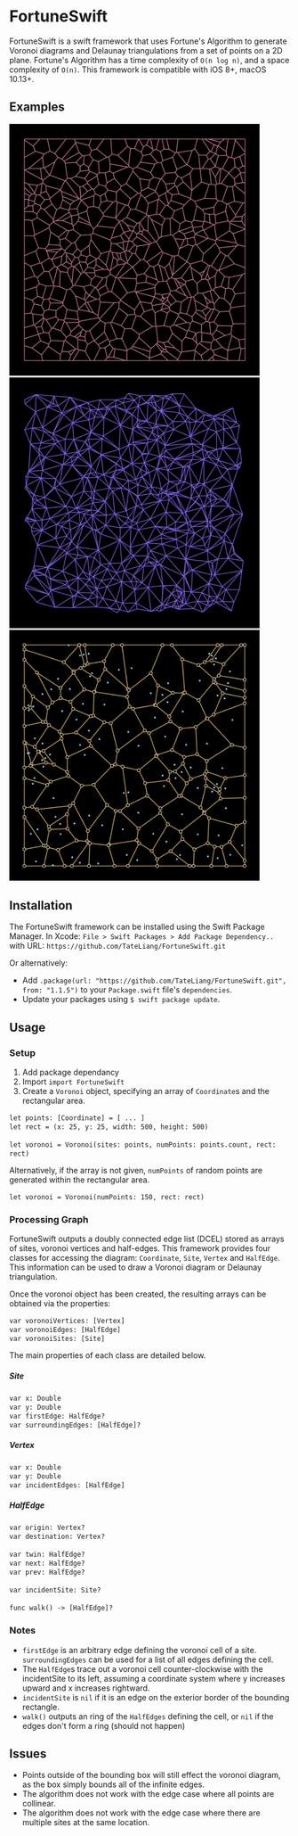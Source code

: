 # FortuneSwift

FortuneSwift is a swift framework that uses Fortune's Algorithm to generate Voronoi diagrams and Delaunay triangulations from a set of points on a 2D plane. Fortune's Algorithm has a time complexity of `O(n log n)`, and a space complexity of `O(n)`. This framework is compatible with iOS 8+, macOS 10.13+.

## Examples
<p align="left">
  <img src="https://github.com/TateLiang/FortuneSwift/blob/TateLiang-description-edit/Images/voronoi_img1.jpg" width="450">
  <img src="https://github.com/TateLiang/FortuneSwift/blob/TateLiang-description-edit/Images/voronoi_img2.jpg" width="450">
  <img src="https://github.com/TateLiang/FortuneSwift/blob/TateLiang-description-edit/Images/voronoi_img3.jpg" width="450">
</p>


## Installation

The FortuneSwift framework can be installed using the Swift Package Manager. In Xcode: `File > Swift Packages > Add Package Dependency..` with URL: `https://github.com/TateLiang/FortuneSwift.git`

Or alternatively:
- Add `.package(url: "https://github.com/TateLiang/FortuneSwift.git", from: "1.1.5")` to your `Package.swift` file's `dependencies`.
- Update your packages using `$ swift package update`.

## Usage

### Setup

1. Add package dependancy
2. Import `import FortuneSwift`
3. Create a `Voronoi` object, specifying an array of `Coordinate`s and the rectangular area.
```
let points: [Coordinate] = [ ... ]
let rect = (x: 25, y: 25, width: 500, height: 500)

let voronoi = Voronoi(sites: points, numPoints: points.count, rect: rect)
```

Alternatively, if the array is not given, `numPoints` of random points are generated within the rectangular area.
```
let voronoi = Voronoi(numPoints: 150, rect: rect)
```

### Processing Graph

FortuneSwift outputs a doubly connected edge list (DCEL) stored as arrays of sites, voronoi vertices and half-edges. This framework provides four classes for accessing the diagram: `Coordinate`, `Site`, `Vertex` and `HalfEdge`. This information can be used to draw a Voronoi diagram or Delaunay triangulation.

Once the voronoi object has been created, the resulting arrays can be obtained via the properties:
```
var voronoiVertices: [Vertex]
var voronoiEdges: [HalfEdge]
var voronoiSites: [Site]
```

The main properties of each class are detailed below. 

##### Site
```
var x: Double
var y: Double
var firstEdge: HalfEdge?
var surroundingEdges: [HalfEdge]?
```

##### Vertex
```
var x: Double
var y: Double
var incidentEdges: [HalfEdge]
```

##### HalfEdge
```
var origin: Vertex?
var destination: Vertex?

var twin: HalfEdge?
var next: HalfEdge?
var prev: HalfEdge?

var incidentSite: Site?

func walk() -> [HalfEdge]? 
```

### Notes

- `firstEdge` is an arbitrary edge defining the voronoi cell of a site. `surroundingEdges` can be used for a list of all edges defining the cell.
- The `HalfEdge`s trace out a voronoi cell counter-clockwise with the incidentSite to its left, assuming a coordinate system where y increases upward and x increases rightward.
- `incidentSite` is `nil` if it is an edge on the exterior border of the bounding rectangle.
- `walk()` outputs an ring of the `HalfEdges` defining the cell, or `nil` if the edges don't form a ring (should not happen)

## Issues

- Points outside of the bounding box will still effect the voronoi diagram, as the box simply bounds all of the infinite edges.
- The algorithm does not work with the edge case where all points are collinear.
- The algorithm does not work with the edge case where there are multiple sites at the same location.

